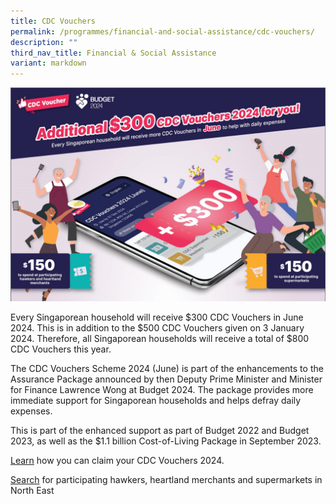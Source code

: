 ```yaml
---
title: CDC Vouchers
permalink: /programmes/financial-and-social-assistance/cdc-vouchers/
description: ""
third_nav_title: Financial & Social Assistance
variant: markdown
---
```

![](/images/CDC/Banner_with_words.png)

Every Singaporean household will receive $300 CDC Vouchers in June 2024. This is in addition to the $500 CDC Vouchers given on 3 January 2024. Therefore, all Singaporean households will receive a total of $800 CDC Vouchers this year.

The CDC Vouchers Scheme 2024 (June) is part of the enhancements to the Assurance Package announced by then Deputy Prime Minister and Minister for Finance Lawrence Wong at Budget 2024.  The package provides more immediate support for Singaporean households and helps defray daily expenses.

This is part of the enhanced support as part of Budget 2022 and Budget 2023, as well as the $1.1 billion Cost-of-Living Package in September 2023.

[Learn](https://vouchers.cdc.gov.sg/residents/info) how you can claim your CDC Vouchers 2024.

[Search](https://www.gowhere.gov.sg/cdcvouchers) for participating hawkers, heartland merchants and supermarkets in North East